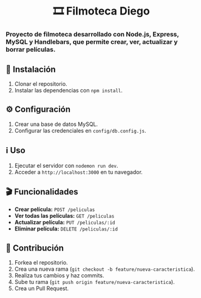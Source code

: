 <h1 align="center">🎞 Filmoteca Diego</h1>

<h3>Proyecto de filmoteca desarrollado con Node.js, Express, MySQL y Handlebars, que permite crear, ver, actualizar y borrar 
películas.</h3>


## 🚀 Instalación

1. Clonar el repositorio.
2. Instalar las dependencias con `npm install`.

## ⚙️ Configuración

1. Crear una base de datos MySQL.
2. Configurar las credenciales en `config/db.config.js`.

## ℹ️ Uso

1. Ejecutar el servidor con `nodemon run dev`.
2. Acceder a `http://localhost:3000` en tu navegador.

## 🎬 Funcionalidades

- **Crear película:** `POST /peliculas`
- **Ver todas las películas:** `GET /peliculas`
- **Actualizar película:** `PUT /peliculas/:id`
- **Eliminar película:** `DELETE /peliculas/:id`

## 🤝 Contribución

1. Forkea el repositorio.
2. Crea una nueva rama (`git checkout -b feature/nueva-caracteristica`).
3. Realiza tus cambios y haz commits.
4. Sube tu rama (`git push origin feature/nueva-caracteristica`).
5. Crea un Pull Request.
